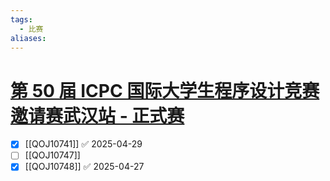 ```yaml
---
tags:
  - 比赛
aliases:
---
```

# [第 50 届 ICPC 国际大学生程序设计竞赛邀请赛武汉站 - 正式赛](https://qoj.ac/contest/2001)

- [x] [[QOJ10741]] ✅ 2025-04-29
- [ ] [[QOJ10747]]
- [x] [[QOJ10748]] ✅ 2025-04-27

